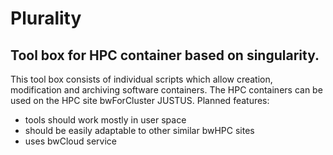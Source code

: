 # Plurality

## Tool box for HPC container based on singularity.

This tool box consists of individual scripts which allow creation, modification and archiving software containers.
The HPC containers can be used on the HPC site bwForCluster JUSTUS. 
Planned features:

* tools should work mostly in user space
* should be easily adaptable to other similar bwHPC sites
* uses bwCloud service
